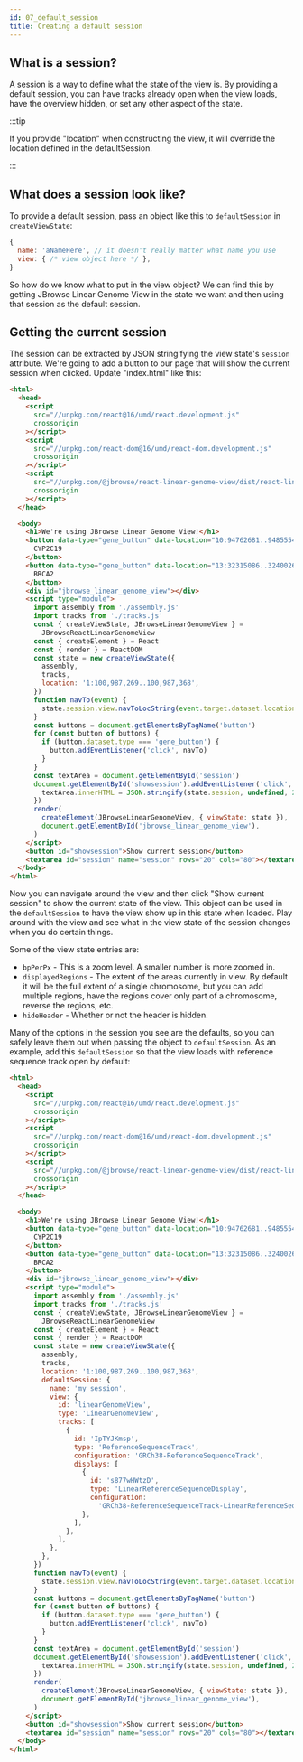 ```yaml
---
id: 07_default_session
title: Creating a default session
---
```


## What is a session?

A session is a way to define what the state of the view is. By providing a
default session, you can have tracks already open when the view loads, have the
overview hidden, or set any other aspect of the state.

:::tip

If you provide "location" when constructing the view, it will override the
location defined in the defaultSession.

:::

## What does a session look like?

To provide a default session, pass an object like this to `defaultSession` in
`createViewState`:

```javascript
{
  name: 'aNameHere', // it doesn't really matter what name you use
  view: { /* view object here */ },
}
```

So how do we know what to put in the view object? We can find this by getting
JBrowse Linear Genome View in the state we want and then using that session as
the default session.

## Getting the current session

The session can be extracted by JSON stringifying the view state's `session`
attribute. We're going to add a button to our page that will show the current
session when clicked. Update "index.html" like this:

```html {49-52,58-59} title="index.html"
<html>
  <head>
    <script
      src="//unpkg.com/react@16/umd/react.development.js"
      crossorigin
    ></script>
    <script
      src="//unpkg.com/react-dom@16/umd/react-dom.development.js"
      crossorigin
    ></script>
    <script
      src="//unpkg.com/@jbrowse/react-linear-genome-view/dist/react-linear-genome-view.umd.development.js"
      crossorigin
    ></script>
  </head>

  <body>
    <h1>We're using JBrowse Linear Genome View!</h1>
    <button data-type="gene_button" data-location="10:94762681..94855547">
      CYP2C19
    </button>
    <button data-type="gene_button" data-location="13:32315086..32400266">
      BRCA2
    </button>
    <div id="jbrowse_linear_genome_view"></div>
    <script type="module">
      import assembly from './assembly.js'
      import tracks from './tracks.js'
      const { createViewState, JBrowseLinearGenomeView } =
        JBrowseReactLinearGenomeView
      const { createElement } = React
      const { render } = ReactDOM
      const state = new createViewState({
        assembly,
        tracks,
        location: '1:100,987,269..100,987,368',
      })
      function navTo(event) {
        state.session.view.navToLocString(event.target.dataset.location)
      }
      const buttons = document.getElementsByTagName('button')
      for (const button of buttons) {
        if (button.dataset.type === 'gene_button') {
          button.addEventListener('click', navTo)
        }
      }
      const textArea = document.getElementById('session')
      document.getElementById('showsession').addEventListener('click', () => {
        textArea.innerHTML = JSON.stringify(state.session, undefined, 2)
      })
      render(
        createElement(JBrowseLinearGenomeView, { viewState: state }),
        document.getElementById('jbrowse_linear_genome_view'),
      )
    </script>
    <button id="showsession">Show current session</button>
    <textarea id="session" name="session" rows="20" cols="80"></textarea>
  </body>
</html>
```

Now you can navigate around the view and then click "Show current session" to
show the current state of the view. This object can be used in the
`defaultSession` to have the view show up in this state when loaded. Play around
with the view and see what in the view state of the session changes when you do
certain things.

Some of the view state entries are:

- `bpPerPx` - This is a zoom level. A smaller number is more zoomed in.
- `displayedRegions` - The extent of the areas currently in view. By default it
  will be the full extent of a single chromosome, but you can add multiple
  regions, have the regions cover only part of a chromosome, reverse the
  regions, etc.
- `hideHeader` - Whether or not the header is hidden.

Many of the options in the session you see are the defaults, so you can safely
leave them out when passing the object to `defaultSession`. As an example, add
this `defaultSession` so that the view loads with reference sequence track open
by default:

```html {39-60} title="index.html"
<html>
  <head>
    <script
      src="//unpkg.com/react@16/umd/react.development.js"
      crossorigin
    ></script>
    <script
      src="//unpkg.com/react-dom@16/umd/react-dom.development.js"
      crossorigin
    ></script>
    <script
      src="//unpkg.com/@jbrowse/react-linear-genome-view/dist/react-linear-genome-view.umd.development.js"
      crossorigin
    ></script>
  </head>

  <body>
    <h1>We're using JBrowse Linear Genome View!</h1>
    <button data-type="gene_button" data-location="10:94762681..94855547">
      CYP2C19
    </button>
    <button data-type="gene_button" data-location="13:32315086..32400266">
      BRCA2
    </button>
    <div id="jbrowse_linear_genome_view"></div>
    <script type="module">
      import assembly from './assembly.js'
      import tracks from './tracks.js'
      const { createViewState, JBrowseLinearGenomeView } =
        JBrowseReactLinearGenomeView
      const { createElement } = React
      const { render } = ReactDOM
      const state = new createViewState({
        assembly,
        tracks,
        location: '1:100,987,269..100,987,368',
        defaultSession: {
          name: 'my session',
          view: {
            id: 'linearGenomeView',
            type: 'LinearGenomeView',
            tracks: [
              {
                id: 'IpTYJKmsp',
                type: 'ReferenceSequenceTrack',
                configuration: 'GRCh38-ReferenceSequenceTrack',
                displays: [
                  {
                    id: 's877wHWtzD',
                    type: 'LinearReferenceSequenceDisplay',
                    configuration:
                      'GRCh38-ReferenceSequenceTrack-LinearReferenceSequenceDisplay',
                  },
                ],
              },
            ],
          },
        },
      })
      function navTo(event) {
        state.session.view.navToLocString(event.target.dataset.location)
      }
      const buttons = document.getElementsByTagName('button')
      for (const button of buttons) {
        if (button.dataset.type === 'gene_button') {
          button.addEventListener('click', navTo)
        }
      }
      const textArea = document.getElementById('session')
      document.getElementById('showsession').addEventListener('click', () => {
        textArea.innerHTML = JSON.stringify(state.session, undefined, 2)
      })
      render(
        createElement(JBrowseLinearGenomeView, { viewState: state }),
        document.getElementById('jbrowse_linear_genome_view'),
      )
    </script>
    <button id="showsession">Show current session</button>
    <textarea id="session" name="session" rows="20" cols="80"></textarea>
  </body>
</html>
```
